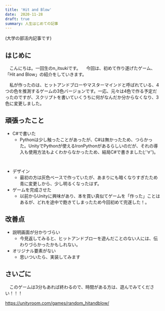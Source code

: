 ```yaml
---
title: 'Hit and Blow'
date:  2020-11-28
draft: true
summary: 人生はじめての記事
---
```

(大学の部活内記事です)
## はじめに
　こんにちは。一回生のn_itsukiです。
　今回は、初めて作り遂げたゲーム、「Hit and Blow」の紹介をしていきます。
 
　私が作ったのは、ヒットアンドブローやマスターマインドと呼ばれている、4つの色を推測するゲームの3色バージョンです。一応、元々は4色で作る予定だったのですが、スクリプトを書いていくうちに何がなんだか分からなくなり、3色に変更しました。
 
## 頑張ったこと
 - C#で書いた
    - Pythonは少し触ったことがあったが、C#は無かったため、つらかった。UnityでPythonが使えるIronPythonがあるらしいのだが、それの導入も使用方法もよくわからなかったため、結局C#で書きました(;'∀')。

<p><img src="/images/random_post1/Screen3.jpg" alt=''></p>

<p><img src="/images/random_post1/explain.jpg" alt=''></p>


 - デザイン
    - 最初の方は灰色ベースで作っていたが、あまりにも暗くなりすぎたため青に変更しから、少し明るくなったはず。
- ゲームを完成させた
    - 以前からUnityに興味があり、本を買い真似てゲームを「作った」ことはあるが、どれを途中で飽きてしまったため今回初めて完遂した！。
 
## 改善点
 - 説明画面が分かりづらい
    - 今見返してみると、ヒットアンドブローを遊んだことのない人には、伝わりづらかったかもしれない。
 - オリジナル要素がない
    - 思いついたら、実装してみます

## さいごに
　このゲームは3分もあれば終わるので、時間がある方は、遊んでみてください！！！

 https://unityroom.com/games/random_hitandblow/
 
